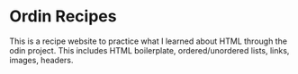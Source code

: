 # Ordin Recipes
This is a recipe website to practice what I learned about HTML through the odin project. This includes HTML boilerplate, ordered/unordered lists, links, images, headers.